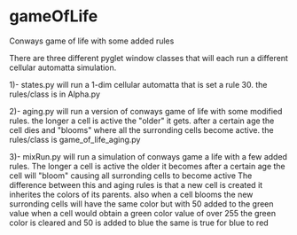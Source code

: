 # gameOfLife
Conways game of life with some added rules

There are three different pyglet window classes that will each run a different 
cellular automatta simulation. 

1)- states.py will run a 1-dim cellular automatta that is set a rule 30. the rules/class is in Alpha.py

2)- aging.py will run a version of conways game of life with some modified rules.
         the longer a cell is active the "older" it gets. after a certain age the cell dies and "blooms"
         where all the surronding cells become active. the rules/class is game_of_life_aging.py
         
3)- mixRun.py will run a simulation of conways game a life with a few added rules.
         The longer a cell is active the older it becomes after a certain age the cell will "bloom" 
         causing all surronding cells to become active
         The difference between this and aging rules is that a new cell is created it 
         inherites the colors of its parents. also when a cell blooms the new surronding cells will 
         have the same color but with 50 added to the green value
         when a cell would obtain a green color value of over 255 the green color is cleared and 50 is added to blue
         the same is true for blue to red

